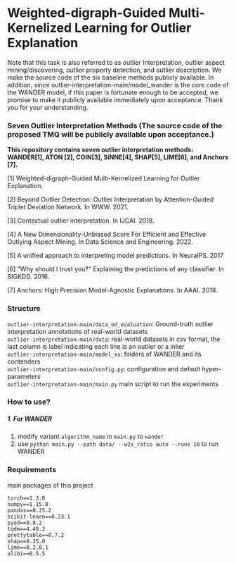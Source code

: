 # Weighted-digraph-Guided  Multi-Kernelized Learning for Outlier Explanation

Note that this task is also referred to as outlier Interpretation, outlier aspect mining/discovering, outlier property detection, and outlier description.
We make the source code of the six baseline methods publicly available. In addition, since outlier-interpretation-main/model_wander is the core code of the WANDER model, if this paper is fortunate enough to be accepted, we promise to make it publicly available immediately upon acceptance. Thank you for your understanding.

### Seven Outlier Interpretation Methods (The source code of the proposed TMQ will be publicly available upon acceptance.)

**This repository contains seven outlier interpretation methods: WANDER[1], ATON [2], COIN[3], SiNNE[4], SHAP[5], LIME[6], and Anchors [7].**

[1] Weighted-digraph-Guided  Multi-Kernelized Learning for Outlier Explanation. 

[2] Beyond Outlier Detection: Outlier Interpretation by Attention-Guided Triplet Deviation Network. In WWW. 2021.

[3] Contextual outlier interpretation. In IJCAI. 2018.

[4] A New Dimensionality-Unbiased Score For Efficient and Effective Outlying Aspect Mining. In Data Science and Engineering. 2022.

[5] A unified approach to interpreting model predictions. In NeuraIPS. 2017

[6] "Why should I trust you?" Explaining the predictions of any classifier. In SIGKDD. 2016.

[7] Anchors: High Precision Model-Agnostic Explanations. In AAAI. 2018.

### Structure
`outlier-interpretation-main/data_od_evaluation`: Ground-truth outlier interpretation annotations of real-world datasets  
`outlier-interpretation-main/data`: real-world datasets in csv format, the last column is label indicating each line is an outlier or a inlier  
`outlier-interpretation-main/model_xx`: folders of WANDER and its contenders  
`outlier-interpretation-main/config.py`: configuration and default hyper-parameters  
`outlier-interpretation-main/main.py` main script to run the experiments

### How to use?
##### 1. For WANDER 
1. modify variant `algorithm_name` in `main.py` to `wander` 
2. use `python main.py --path data/ --w2s_ratio auto --runs 10` to run WANDER  

### Requirements
main packages of this project  
```
torch==1.3.0
numpy==1.15.0
pandas==0.25.2
scikit-learn==0.23.1
pyod==0.8.2
tqdm==4.48.2
prettytable==0.7.2
shap==0.35.0
lime==0.2.0.1
alibi==0.5.5
```

